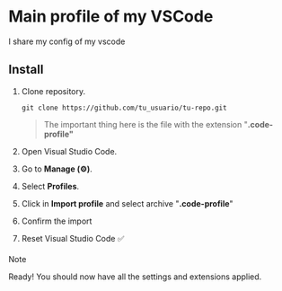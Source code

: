 # Main profile of my VSCode

I share my config of my vscode

## Install

1. Clone repository.
   
   ```shell
   git clone https://github.com/tu_usuario/tu-repo.git
   ```
   
   > The important thing here is the file with the extension "**.code-profile"**

2. Open Visual Studio Code.

3. Go to **Manage (⚙)**.

4. Select **Profiles**.

5. Click in  **Import profile** and select archive "**.code-profile**"

6. Confirm the import

7. Reset Visual Studio Code ✅

#### 

> [!NOTE]
> Ready! You should now have all the settings and extensions applied.


